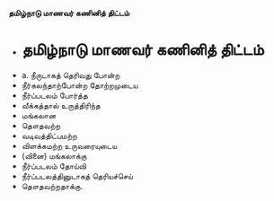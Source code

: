 **தமிழ்நாடு மாணவர் கணினித் திட்டம்**
- # தமிழ்நாடு மாணவர் கணினித் திட்டம்
- a. நீருடாகத் தெரிவது போன்ற
- நீர்கலந்தாற்போன்ற தோற்றமுடைய
- நீர்ப்படலம் போர்த்த
- வீக்கத்தால் உருத்திரிந்த
- மங்கலான
- தௌதவற்ற
-  வடிவத்திட்பமற்ற
- விளக்கமற்ற உருவரையுடைய
- (வினை) மங்கலாக்கு
- நீர்ப்படலம் தோய்வி
- நீர்ப்படலத்தினுடாகத் தெரியச்செய்
- தௌதவற்றதாக்கு.

